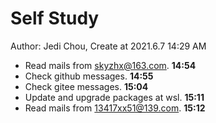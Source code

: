 # Self Study

Author: Jedi Chou, Create at 2021.6.7 14:29 AM

* Read mails from skyzhx@163.com. **14:54**
* Check github messages. **14:55**
* Check gitee messages. **15:04**
* Update and upgrade packages at wsl. **15:11**
* Read mails from 13417xx51@139.com. **15:12**
